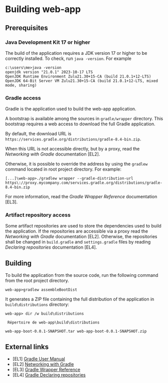 # Building web-app

## Prerequisites

### Java Development Kit 17 or higher
The build of the application requires a JDK version 17 or higher to be correctly installed.
To check, run `java -version`.
For example
```shell
c:\users\me>java -version
openjdk version "21.0.1" 2023-10-17 LTS
OpenJDK Runtime Environment Zulu21.30+15-CA (build 21.0.1+12-LTS)
OpenJDK 64-Bit Server VM Zulu21.30+15-CA (build 21.0.1+12-LTS, mixed mode, sharing)
```

### Gradle access
Gradle is the application used to build the web-app application.

A bootstrap is available among the sources in `gradle/wrapper` directory.
This bootstrap requires a web access to download the full Gradle application. 

By default, the download URL is `https://services.gradle.org/distributions/gradle-8.4-bin.zip`.

When this URL is not accessible directly, but by a proxy, read the _Networking with Gradle_ documentation [EL2].

Otherwise, it is possible to override the address by using the `gradlew` command located in root project directory.
For example:
```shell
[...]\web-app>./gradlew wrapper --gradle-distribution-url https\://proxy.mycompany.com/services.gradle.org/distributions/gradle-8.4-bin.zip
```

For more information, read the _Gradle Wrapper Reference_ documentation [EL3].


### Artifact repository access
Some artifact repositories are  used to store the dependencies used to build the application.
If the repositories are accessible via a proxy read the _Networking with Gradle_ documentation [EL2].
Otherwise, the repositories shall be changed in `build.gradle` and `settings.gradle` files by reading _Declaring repositories_ documentation [EL4].



## Building
To build the application from the source code, run the following command from the root project directory.
```shell
web-app>gradlew assembleBootDist
```

It generates a ZIP file containing the full distribution of the application in `build\distributions` directory:
```shell
web-app> dir /w build\distributions

 Répertoire de web-app\build\distributions

web-app-boot-0.0.1-SNAPSHOT.tar web-app-boot-0.0.1-SNAPSHOT.zip
```


## External links
* [EL1] [Gradle User Manual](https://docs.gradle.org/current/userguide/about_manual.html)
* [EL2] [Networking with Gradle](https://docs.gradle.org/current/userguide/networking.html#sec:accessing_the_web_via_a_proxy)
* [EL3] [Gradle Wrapper Reference](https://docs.gradle.org/current/userguide/gradle_wrapper.html#gradle_wrapper)
* [EL4] [Gradle Declaring repositories](https://docs.gradle.org/current/userguide/declaring_repositories.html)
